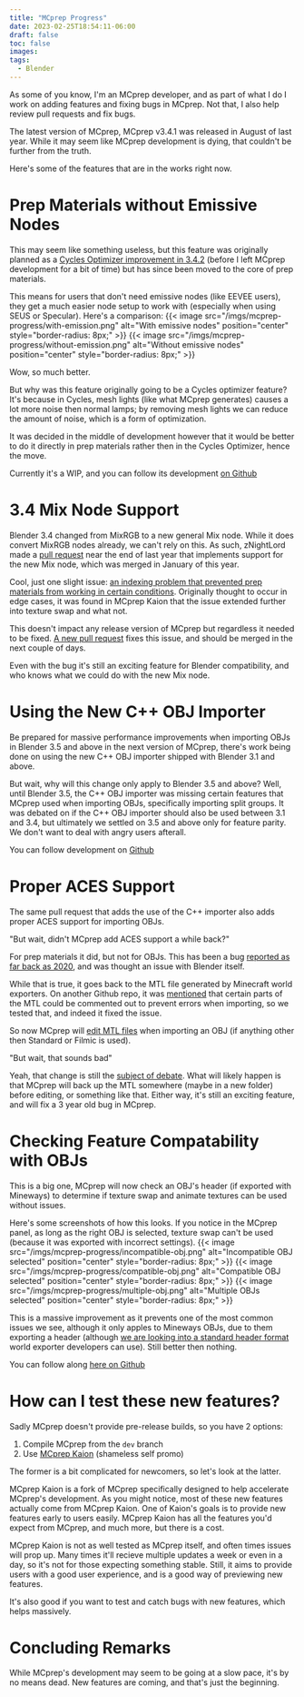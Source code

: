 ```yaml
---
title: "MCprep Progress"
date: 2023-02-25T18:54:11-06:00
draft: false
toc: false
images:
tags:
  - Blender
---
```


As some of you know, I'm an MCprep developer, and as part of what I do I work on adding features and fixing bugs in MCprep. Not that, I also help review pull requests and fix bugs.

The latest version of MCprep, MCprep v3.4.1 was released in August of last year. While it may seem like MCprep development is dying, that couldn't be further from the truth.

Here's some of the features that are in the works right now.

# Prep Materials without Emissive Nodes
This may seem like something useless, but this feature was originally planned as a [Cycles Optimizer improvement in 3.4.2](https://github.com/TheDuckCow/MCprep/pull/334) (before I left MCprep development for a bit of time) but has since been moved to the core of prep materials.

This means for users that don't need emissive nodes (like EEVEE users), they get a much easier node setup to work with (especially when using SEUS or Specular). Here's a comparison:
{{< image src="/imgs/mcprep-progress/with-emission.png" alt="With emissive nodes" position="center" style="border-radius: 8px;" >}}
{{< image src="/imgs/mcprep-progress/without-emission.png" alt="Without emissive nodes" position="center" style="border-radius: 8px;" >}}

Wow, so much better.

But why was this feature originally going to be a Cycles optimizer feature? It's because in Cycles, mesh lights (like what MCprep generates) causes a lot more noise then normal lamps; by removing mesh lights we can reduce the amount of noise, which is a form of optimization. 

It was decided in the middle of development however that it would be better to do it directly in prep materials rather then in the Cycles Optimizer, hence the move.

Currently it's a WIP, and you can follow its development [on Github](https://github.com/TheDuckCow/MCprep/pull/369)

# 3.4 Mix Node Support
Blender 3.4 changed from MixRGB to a new general Mix node. While it does convert MixRGB nodes already, we can't rely on this. As such, zNightLord made a [pull request](https://github.com/TheDuckCow/MCprep/pull/357) near the end of last year that implements support for the new Mix node, which was merged in January of this year.

Cool, just one slight issue: [an indexing problem that prevented prep materials from working in certain conditions](https://github.com/TheDuckCow/MCprep/issues/368). Originally thought to occur in edge cases, it was found in MCprep Kaion that the issue extended further into texture swap and what not.

This doesn't impact any release version of MCprep but regardless it needed to be fixed. [A new pull request](https://github.com/TheDuckCow/MCprep/pull/374) fixes this issue, and should be merged in the next couple of days.

Even with the bug it's still an exciting feature for Blender compatibility, and who knows what we could do with the new Mix node.

# Using the New C++ OBJ Importer
Be prepared for massive performance improvements when importing OBJs in Blender 3.5 and above in the next version of MCprep, there's work being done on using the new C++ OBJ importer shipped with Blender 3.1 and above.

But wait, why will this change only apply to Blender 3.5 and above? Well, until Blender 3.5, the C++ OBJ importer was missing certain features that MCprep used when importing OBJs, specifically importing split groups. It was debated on if the C++ OBJ importer should also be used between 3.1 and 3.4, but ultimately we settled on 3.5 and above only for feature parity. We don't want to deal with angry users afterall.

You can follow development on [Github](https://github.com/TheDuckCow/MCprep/pull/373)

# Proper ACES Support
The same pull request that adds the use of the C++ importer also adds proper ACES support for importing OBJs. 

"But wait, didn't MCprep add ACES support a while back?"

For prep materials it did, but not for OBJs. This has been a bug [reported as far back as 2020](https://github.com/TheDuckCow/MCprep/issues/231), and was thought an issue with Blender itself.

While that is true, it goes back to the MTL file generated by Minecraft world exporters. On another Github repo, it was [mentioned](https://github.com/ampas/aces-dev/issues/117) that certain parts of the MTL could be commented out to prevent errors when importing, so we tested that, and indeed it fixed the issue.

So now MCprep will [edit MTL files](https://github.com/TheDuckCow/MCprep/pull/373) when importing an OBJ (if anything other then Standard or Filmic is used).

"But wait, that sounds bad"

Yeah, that change is still the [subject of debate](https://github.com/TheDuckCow/MCprep/pull/373#discussion_r1113917575). What will likely happen is that MCprep will back up the MTL somewhere (maybe in a new folder) before editing, or something like that. Either way, it's still an exciting feature, and will fix a 3 year old bug in MCprep.

# Checking Feature Compatability with OBJs
This is a big one, MCprep will now check an OBJ's header (if exported with Mineways) to determine if texture swap and animate textures can be used without issues. 

Here's some screenshots of how this looks. If you notice in the MCprep panel, as long as the right OBJ is selected, texture swap can't be used (because it was exported with incorrect settings).
{{< image src="/imgs/mcprep-progress/incompatible-obj.png" alt="Incompatible OBJ selected" position="center" style="border-radius: 8px;" >}}
{{< image src="/imgs/mcprep-progress/compatible-obj.png" alt="Compatible OBJ selected" position="center" style="border-radius: 8px;" >}}
{{< image src="/imgs/mcprep-progress/multiple-obj.png" alt="Multiple OBJs selected" position="center" style="border-radius: 8px;" >}}

This is a massive improvement as it prevents one of the most common issues we see, although it only apples to Mineways OBJs, due to them exporting a header (although [we are looking into a standard header format](https://github.com/TheDuckCow/MCprep/issues/371) world exporter developers can use). Still better then nothing.

You can follow along [here on Github](https://github.com/TheDuckCow/MCprep/pull/372)

# How can I test these new features?
Sadly MCprep doesn't provide pre-release builds, so you have 2 options:
1. Compile MCprep from the `dev` branch 
2. Use [MCprep Kaion](https://github.com/StandingPadAnimations/MCprep-Kaion) (shameless self promo)

The former is a bit complicated for newcomers, so let's look at the latter.

MCprep Kaion is a fork of MCprep specifically designed to help accelerate MCprep's development. As you might notice, most of these new features actually come from MCprep Kaion. One of Kaion's goals is to provide new features early to users easily. MCprep Kaion has all the features you'd expect from MCprep, and much more, but there is a cost.

MCprep Kaion is not as well tested as MCprep itself, and often times issues will prop up. Many times it'll recieve multiple updates a week or even in a day, so it's not for those expecting something stable. Still, it aims to provide users with a good user experience, and is a good way of previewing new features.

It's also good if you want to test and catch bugs with new features, which helps massively.

# Concluding Remarks
While MCprep's development may seem to be going at a slow pace, it's by no means dead. New features are coming, and that's just the beginning.
